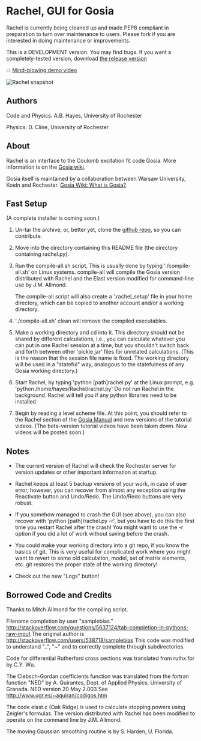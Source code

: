Rachel, GUI for Gosia
======

Rachel is currently being cleaned up and made PEP8 compliant in preparation to
turn over maintenance to users.  Please fork if you are interested in doing
maintenance or improvements.

This is a DEVELOPMENT version.  You may find bugs.  If you want a
completely-tested version, download [the release version](http://www-user.pas.rochester.edu/~gosia/mediawiki/index.php/Main_Page#Downloads)

:boom: [Mind-blowing demo video](http://youtu.be/moVVC-GODzQ)

![Rachel snapshot](http://www-user.pas.rochester.edu/~gosia/mediawiki/images/4/41/Guisnapshot.png)


Authors
------

  Code and Physics:  A.B. Hayes, University of Rochester

  Physics:           D. Cline, University of Rochester

About
------

Rachel is an interface to the Coulomb excitation fit code Gosia.  More
information is on the [Gosia wiki](http://www-user.pas.rochester.edu/~gosia/mediawiki/index.php?title=Rachel_GUI&oldid=830).

Gosia itself is maintained by a collaboration between Warsaw University, Koeln
and Rochester.  [Gosia Wiki: What is Gosia?](http://www-user.pas.rochester.edu/~gosia/mediawiki/index.php?title=What_is_Gosia%3F&oldid=297).


Fast Setup
------

(A complete installer is coming soon.)

1. Un-tar the archive, or, better yet, clone the [github repo](http://github.com/adamhayes/Rachel), so you can contribute.

2. Move into the directory containing this README file (the directory containing rachel.py).

3. Run the compile-all.sh script.  This is usually done by typing
   './compile-all.sh' on Linux systems.  compile-all will compile the Gosia
   version distributed with Rachel and the Elast version modified for
   command-line use by J.M. Allmond.

   The compile-all script will also create a '.rachel_setup' file in your home
   directory, which can be copied to another account and/or a working
   directory.

4. './compile-all.sh' clean will remove the compiled executables.

5. Make a working directory and cd into it.  This directory should not be
   shared by different calculations, i.e., you can calculate whatever you can
   put in one Rachel session at a time, but you shouldn't switch back and forth
   between other 'pickle.jar' files for unrelated calculations.  (This is the
   reason that the session file name is fixed.  The working directory will be
   used in a "stateful" way, analogous to the statefulness of any Gosia working
   directory.)

6. Start Rachel, by typing 'python [path]rachel.py' at the Linux prompt, e.g.
   'python /home/hayes/Rachel/rachel.py'  Do not run Rachel in the background.
   Rachel will tell you if any python libraries need to be installed

7. Begin by reading a level scheme file.  At this point, you should refer to
   the Rachel section of the [Gosia Manual](http://www-user.pas.rochester.edu/~gosia/mediawiki/index.php/Main_Page#Downloads)
   and new versions of the tutorial videos.  (The beta-version tutorial videos
   have been taken down.  New videos will be posted soon.)

Notes
------

* The current version of Rachel will check the Rochester server for version
  updates or other important information at startup.

* Rachel keeps at least 5 backup versions of your work, in case of user error,
  however, you can recover from almost any exception using the Reactivate
  button and Undo/Redo.  The Undo/Redo buttons are very robust.

* If you somehow managed to crash the GUI (see above), you can also recover
  with 'python [path]/rachel.py -r', but you have to do this the first time you
  restart Rachel after the crash!  You might want to use the -r option if you
  did a lot of work without saving before the crash.

* You could make your working directory into a git repo, if you know the basics
  of git.  This is very useful for complicated work where you might want to
  revert to some old calculation, model, set of matrix elements, etc.  git
  restores the proper state of the working directory!

* Check out the new "Logs" button!

Borrowed Code and Credits
------

Thanks to Mitch Allmond for the compiling script.

Filename completion by user "samplebias."
http://stackoverflow.com/questions/5637124/tab-completion-in-pythons-raw-input
The original author is http://stackoverflow.com/users/538718/samplebias
This code was modified to understand "..", "~" and to correctly complete through subdirectories.

Code for differential Rutherford cross
sections was translated from ruthx.for
by C.Y. Wu.

The Clebsch-Gordan coefficients function was
translated from the fortran function "NED" by
A. Quirantes, Dept.  of Applied Physics,
University of Granada.
NED version 20 May 2.003
See http://www.ugr.es/~aquiran/codigos.htm

The code elast.c (Oak Ridge) is used
to calculate stopping powers using
Zeigler's formulas.  The version
distributed with Rachel has been
modified to operate on the command
line by J.M. Allmond.

The moving Gaussian smoothing routine is by
S. Harden, U. Florida.

